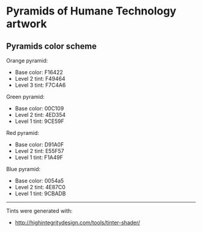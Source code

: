 # Pyramids of Humane Technology artwork

## Pyramids color scheme

Orange pyramid:

- Base color: F16422
- Level 2 tint: F49464
- Level 3 tint: F7C4A6

Green pyramid:

- Base color: 00C109
- Level 2 tint: 4ED354
- Level 1 tint: 9CE59F

Red pyramid:

- Base color: D91A0F
- Level 2 tint: E55F57
- Level 1 tint: F1A49F

Blue pyramid:

- Base color: 0054a5
- Level 2 tint: 4E87C0
- Level 1 tint: 9CBADB

---

Tints were generated with: 

- http://highintegritydesign.com/tools/tinter-shader/
